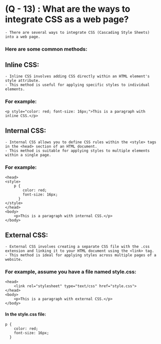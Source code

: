 # (Q - 13) : What are the ways to integrate CSS as a web page?

    - There are several ways to integrate CSS (Cascading Style Sheets) into a web page.

### Here are some common methods:

## Inline CSS: 
    - Inline CSS involves adding CSS directly within an HTML element's style attribute.
    - This method is useful for applying specific styles to individual elements.

### For example:
    <p style="color: red; font-size: 16px;">This is a paragraph with inline CSS.</p>

## Internal CSS:
    - Internal CSS allows you to define CSS rules within the <style> tags in the <head> section of an HTML document.
    - This method is suitable for applying styles to multiple elements within a single page.

### For example:

    <head>
    <style>
        p {
            color: red;
            font-size: 16px;
          }
    </style>
    </head>
    <body>
        <p>This is a paragraph with internal CSS.</p>
    </body>

## External CSS:
    - External CSS involves creating a separate CSS file with the .css extension and linking it to your HTML document using the <link> tag.
    - This method is ideal for applying styles across multiple pages of a website.
### For example, assume you have a file named style.css:

    <head>
        <link rel="stylesheet" type="text/css" href="style.css">
    </head>
    <body>
        <p>This is a paragraph with external CSS.</p>
    </body>
#### In the style.css file:
    p {
        color: red;
        font-size: 16px;
      }